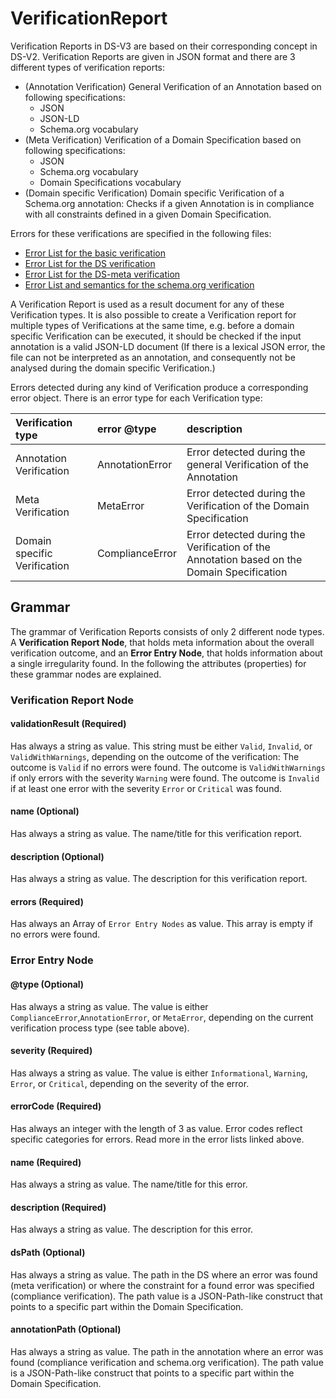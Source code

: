 # VerificationReport

Verification Reports in DS-V3 are based on their corresponding concept in DS-V2. Verification Reports are given in JSON format and there are 3 different types of verification reports:

* \(Annotation Verification\) General Verification of an Annotation based on following specifications:
  * JSON
  * JSON-LD
  * Schema.org vocabulary
* \(Meta Verification\) Verification of a Domain Specification based on following specifications:
  * JSON
  * Schema.org vocabulary
  * Domain Specifications vocabulary
* \(Domain specific Verification\) Domain specific Verification of a Schema.org annotation: Checks if a given Annotation is in compliance with all constraints defined in a given Domain Specification.

Errors for these verifications are specified in the following files:

* [Error List for the basic verification](basic-verification.md)
* [Error List for the DS verification](ds-verification.md)
* [Error List for the DS-meta verification](ds-meta-verification.md)
* [Error List and semantics for the schema.org verification](sdo-verification.md)

A Verification Report is used as a result document for any of these Verification types. It is also possible to create a Verification report for multiple types of Verifications at the same time, e.g. before a domain specific Verification can be executed, it should be checked if the input annotation is a valid JSON-LD document \(If there is a lexical JSON error, the file can not be interpreted as an annotation, and consequently not be analysed during the domain specific Verification.\)

Errors detected during any kind of Verification produce a corresponding error object. There is an error type for each Verification type:

| Verification type | error @type | description |
| :--- | :--- | :--- |
| Annotation Verification | AnnotationError | Error detected during the general Verification of the Annotation |
| Meta Verification | MetaError | Error detected during the Verification of the Domain Specification |
| Domain specific Verification | ComplianceError | Error detected during the Verification of the Annotation based on the Domain Specification |

## Grammar

The grammar of Verification Reports consists of only 2 different node types. A **Verification Report Node**, that holds meta information about the overall verification outcome, and an **Error Entry Node**, that holds information about a single irregularity found. In the following the attributes \(properties\) for these grammar nodes are explained.

### Verification Report Node

#### validationResult \(Required\)

Has always a string as value. This string must be either `Valid`, `Invalid`, or `ValidWithWarnings`, depending on the outcome of the verification: The outcome is `Valid` if no errors were found. The outcome is `ValidWithWarnings` if only errors with the severity `Warning` were found. The outcome is `Invalid` if at least one error with the severity `Error` or `Critical` was found.

#### name \(Optional\)

Has always a string as value. The name/title for this verification report.

#### description \(Optional\)

Has always a string as value. The description for this verification report.

#### errors \(Required\)

Has always an Array of `Error Entry Nodes` as value. This array is empty if no errors were found.

### Error Entry Node

#### @type \(Optional\)

Has always a string as value. The value is either `ComplianceError`,`AnnotationError`, or `MetaError`, depending on the current verification process type \(see table above\).

#### severity \(Required\)

Has always a string as value. The value is either `Informational`, `Warning`, `Error`, or `Critical`, depending on the severity of the error.

#### errorCode \(Required\)

Has always an integer with the length of 3 as value. Error codes reflect specific categories for errors. Read more in the error lists linked above.

#### name \(Required\)

Has always a string as value. The name/title for this error.

#### description \(Required\)

Has always a string as value. The description for this error.

#### dsPath \(Optional\)

Has always a string as value. The path in the DS where an error was found \(meta verification\) or where the constraint for a found error was specified \(compliance verification\). The path value is a JSON-Path-like construct that points to a specific part within the Domain Specification.

#### annotationPath \(Optional\)

Has always a string as value. The path in the annotation where an error was found \(compliance verification and schema.org verification\). The path value is a JSON-Path-like construct that points to a specific part within the Domain Specification.

